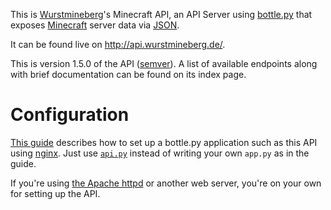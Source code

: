This is [Wurstmineberg](http://wurstmineberg.de/)'s Minecraft API, an API Server using [bottle.py](http://bottlepy.org/) that exposes [Minecraft](http://minecraft.net/) server data via [JSON](http://www.json.org/).

It can be found live on http://api.wurstmineberg.de/.

This is version 1.5.0 of the API ([semver](http://semver.org/)). A list of available endpoints along with brief documentation can be found on its index page.

Configuration
=============

[This guide](http://michael.lustfield.net/nginx/bottle-uwsgi-nginx-quickstart) describes how to set up a bottle.py application such as this API using [nginx](http://wiki.nginx.org/). Just use [`api.py`](api.py) instead of writing your own `app.py` as in the guide.

If you're using [the Apache httpd](http://httpd.apache.org/) or another web server, you're on your own for setting up the API.
